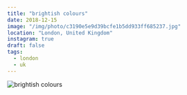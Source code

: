 ```yaml
---
title: "brightish colours"
date: 2018-12-15
image: "/img/photo/c3190e5e9d39bcfe1b5dd933ff685237.jpg"
location: "London, United Kingdom"
instagram: true
draft: false
tags:
  - london
  - uk
---
```


![brightish colours](/img/photo/c3190e5e9d39bcfe1b5dd933ff685237.jpg)
